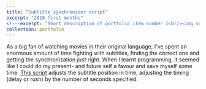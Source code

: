 ```yaml
---
title: "Subtitle synchronizer script"
excerpt: "2018 first months"
<!---excerpt: "Short description of portfolio item number 1<br/><img src='/images/500x300.png'>"--->
collection: portfolio
---
```


As a big fan of watching movies in their original language, I've spent an enormous amount of time fighting with subtitles, finding the correct one and getting the synchronization *just* right. When I learnt programming, it seemed like I could do my present- and future self a favour and save myself some time. [This script](https://github.com/anebz/progex/tree/master/Adjust%20subtitles%20script) adjusts the subtitle position in time, adjusting the timing (delay or rush) by the number of seconds specified.

